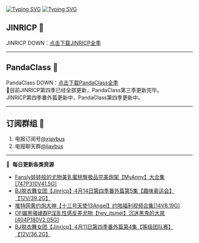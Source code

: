 [![Typing SVG](https://readme-typing-svg.herokuapp.com?font=Fira+Code&pause=1000&center=true&vCenter=true&random=true&width=435&lines=所有链接都需要翻墙访问)](https://jinri-cp.neocities.org/free.html)
[![Typing SVG](https://readme-typing-svg.herokuapp.com?font=Fira+Code&pause=1000&center=true&vCenter=true&random=true&width=435&lines=点击进入福利资源下载中心)](https://pandaclass.neocities.org/free.html)
## JINRICP 👋   
JINRICP DOWN：[点击下载JINRICP全季](https://mypikpak.com/s/VODz7HXQoqcX0UrvaXfDtFoPo1)
****
## PandaClass 💯   
PandaClass DOWN：[点击下载PandaClass全季](https://mypikpak.com/s/VOKOTZkoEnkyvCnELVSquM97o1)   
💞目前JINRICP第四季已经全部更新，PandaClass第三季更新完毕。   
JINRICP第四季番外篇更新中，PandaClass第四季更新中。
****
## 订阅群组 🔞
1. 电报订阅号[@xjavbus](https://t.me/xjavbus)
2. 电报聊天群[@ljavbus](https://t.me/ljavbus)
**** 
📕 &nbsp;**每日更新各类资源**
<!-- BLOG-POST-LIST:START -->
- [Fansly娃娃般的尤物美乳蜜桃臀极品完美炮架【MyAnny】大合集[747P310V41.5G]](https://fuli.rulel.com/336.html)
- [BJ脱衣舞女团【Jinricp】4月14日第四季番外篇第5集【趣味奥运会】【12V/39.2G】](https://fuli.rulel.com/335.html)
- [推特网黄约炮大神【十三号天使13Angel】约啪福利视频合集[14V8.19G]](https://fuli.rulel.com/334.html)
- [OF媚黑骚婊群P淫乱性感反差尤物【hey_itsmei】沉迷黑鬼的大屌[404P180V2.05G]](https://fuli.rulel.com/333.html)
- [BJ脱衣舞女团【Jinricp】4月11日第四季番外篇第4集【等级团队赛】【12V/36.2G】](https://fuli.rulel.com/332.html)
<!-- BLOG-POST-LIST:END -->
